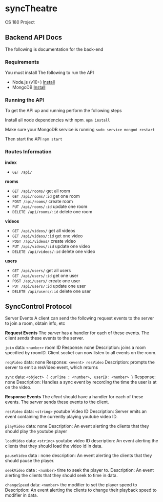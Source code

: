 # syncTheatre
CS 180 Project

## Backend API Docs

The following is documentation for the back-end

### Requirements

You must install The following to run the API

- Node.js (v10+) [Install](https://nodejs.org/en/download/)
- MongoDB [Install](https://docs.mongodb.com/manual/installation/)


### Running the API

To get the API up and running perform the following steps

Install all node dependencies with npm.
`npm install`

Make sure your MongoDB service is running
`sudo service mongod restart`


Then start the API
`npm start`


### Routes Information

**index**

- `GET /api/`

**rooms**

- `GET /api/rooms/` get all room
- `GET /api/rooms/:id` get one room
- `POST /api/rooms/` create room
- `PUT /api/rooms/:id` update one room
- `DELETE /api/rooms/:id` delete one room

**videos**

- `GET /api/videos/` get all videos
- `GET /api/videos/:id` get one video
- `POST /api/videos/` create video
- `PUT /api/videos/:id` update one video
- `DELETE /api/videos/:id` delete one video

**users**

- `GET /api/users/` get all users
- `GET /api/users/:id` get one user
- `POST /api/users/` create one user
- `PUT /api/users/:id` update one user
- `DELETE /api/users/:id` delete one user


## SyncControl Protocol

Server Events
A client can send the following request events to the server to join a room, obtain info, etc

**Request Events**
The *server* has a handler for each of these events. The client *sends* these events to the server.

`join`
data: `<number>` room ID
Response: none
Description: joins a room specified by roomID. Client socket can now listen to all events on the room.

`reqVideo`
data: none
Response: `<event> resVideo`
Description: prompts the server to emit a resVideo event, which returns

`sync`
data: `<object> { curTime : <number>, userID: <number> }`
Response: none
Description: Handles a sync event by recording the time the user is at on the video.


**Response Events**
The *client* should have a handler for each of these events. The *server* sends these events to the client.

`resVideo`
data: `<string>` youtube Video ID
Description: Server emits an event containing the currently playing youtube video ID.

`playVideo`
data: none
Description: An event alerting the clients that they should play the youtube player

`loadVideo`
data: `<string>` youtube video ID
description: An event alerting the clients that they should load the video id in data.

`pauseVideo`
data : none
description: An event alerting the clients that they should pause the player.

`seekVideo`
data : `<number>` time to seek the player to.
Description: An event alerting the clients that they should seek to time in data.

`changeSpeed`
data: `<number>` the modifier to set the player speed to
Description: An event alerting the clients to change their playback speed to modifier in data.









